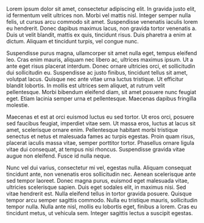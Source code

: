 Lorem ipsum dolor sit amet, consectetur adipiscing elit. In gravida justo elit, id fermentum velit ultrices non. Morbi vel mattis nisl. Integer semper nulla felis, ut cursus arcu commodo sit amet. Suspendisse venenatis iaculis lorem eu hendrerit. Donec dapibus maximus lacus, non gravida tortor venenatis a. Duis ut velit blandit, mattis ex quis, tincidunt risus. Duis pharetra a enim at dictum. Aliquam et tincidunt turpis, vel congue nunc.

Suspendisse purus magna, ullamcorper sit amet nulla eget, tempus eleifend leo. Cras enim mauris, aliquam nec libero ac, ultrices maximus ipsum. Ut a ante eget risus placerat interdum. Donec ornare ultricies orci, et sollicitudin dui sollicitudin eu. Suspendisse ac justo finibus, tincidunt tellus sit amet, volutpat lacus. Quisque nec ante vitae urna luctus tristique. Ut efficitur blandit lobortis. In mollis est ultrices sem aliquet, at rutrum velit pellentesque. Morbi bibendum eleifend diam, sit amet posuere nunc feugiat eget. Etiam lacinia semper urna et pellentesque. Maecenas dapibus fringilla molestie.

Maecenas et est at orci euismod luctus eu sed tortor. Ut eros orci, posuere sed faucibus feugiat, imperdiet vitae sem. Ut massa eros, luctus at lacus sit amet, scelerisque ornare enim. Pellentesque habitant morbi tristique senectus et netus et malesuada fames ac turpis egestas. Proin quam risus, placerat iaculis massa vitae, semper porttitor tortor. Phasellus ornare ligula vitae dui consequat, at tempus nisi rhoncus. Suspendisse gravida vitae augue non eleifend. Fusce id nulla neque.

Nunc vel dui varius, consectetur mi vel, egestas nulla. Aliquam consequat tincidunt ante, non venenatis eros sollicitudin nec. Aenean scelerisque ante sed tempor laoreet. Donec magna purus, euismod eget malesuada vitae, ultricies scelerisque sapien. Duis eget sodales elit, in maximus nisi. Sed vitae hendrerit est. Nulla eleifend tellus in tortor gravida posuere. Quisque tempor arcu semper sagittis commodo. Nulla eu tristique mauris, sollicitudin tempor nulla. Nulla ante nisl, mollis eu lobortis eget, finibus a lorem. Cras eu tincidunt metus, ut vehicula sem. Integer sagittis lectus a suscipit egestas.
